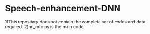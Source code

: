 # Speech-enhancement-DNN

1)This repository does not contain the complete set of codes and data required.
2)nn_mfc.py is the main code.
